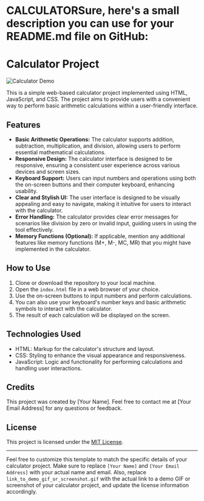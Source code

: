 # CALCULATORSure, here's a small description you can use for your README.md file on GitHub:

# Calculator Project

![Calculator Demo](link_to_demo_gif_or_screenshot.gif)

This is a simple web-based calculator project implemented using HTML, JavaScript, and CSS. The project aims to provide users with a convenient way to perform basic arithmetic calculations within a user-friendly interface.

## Features

- **Basic Arithmetic Operations:** The calculator supports addition, subtraction, multiplication, and division, allowing users to perform essential mathematical calculations.
- **Responsive Design:** The calculator interface is designed to be responsive, ensuring a consistent user experience across various devices and screen sizes.
- **Keyboard Support:** Users can input numbers and operations using both the on-screen buttons and their computer keyboard, enhancing usability.
- **Clear and Stylish UI:** The user interface is designed to be visually appealing and easy to navigate, making it intuitive for users to interact with the calculator.
- **Error Handling:** The calculator provides clear error messages for scenarios like division by zero or invalid input, guiding users in using the tool effectively.
- **Memory Functions (Optional):** If applicable, mention any additional features like memory functions (M+, M-, MC, MR) that you might have implemented in the calculator.

## How to Use

1. Clone or download the repository to your local machine.
2. Open the `index.html` file in a web browser of your choice.
3. Use the on-screen buttons to input numbers and perform calculations.
4. You can also use your keyboard's number keys and basic arithmetic symbols to interact with the calculator.
5. The result of each calculation will be displayed on the screen.

## Technologies Used

- HTML: Markup for the calculator's structure and layout.
- CSS: Styling to enhance the visual appearance and responsiveness.
- JavaScript: Logic and functionality for performing calculations and handling user interactions.

## Credits

This project was created by [Your Name]. Feel free to contact me at [Your Email Address] for any questions or feedback.

## License

This project is licensed under the [MIT License](link_to_license_file).

---

Feel free to customize this template to match the specific details of your calculator project. Make sure to replace `[Your Name]` and `[Your Email Address]` with your actual name and email. Also, replace `link_to_demo_gif_or_screenshot.gif` with the actual link to a demo GIF or screenshot of your calculator project, and update the license information accordingly.
